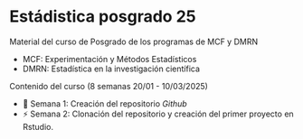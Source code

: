 # Estádistica posgrado 25
Material del curso de Posgrado de los programas de MCF y DMRN

- MCF: Experimentación y Métodos Estadísticos
- DMRN: Estadística en la investigación científica

Contenido del curso (8 semanas 20/01 - 10/03/2025)

- :dart: Semana 1: Creación del repositorio *Github*
- :zap: Semana 2: Clonación del repositorio y creación del primer proyecto en Rstudio.